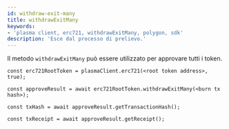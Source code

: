 ```yaml
---
id: withdraw-exit-many
title: withdrawExitMany
keywords:
- 'plasma client, erc721, withdrawExitMany, polygon, sdk'
description: 'Esce dal processo di prelievo.'
---
```


Il metodo `withdrawExitMany` può essere utilizzato per approvare tutti i token.

```
const erc721RootToken = plasmaClient.erc721(<root token address>, true);

const approveResult = await erc721RootToken.withdrawExitMany(<burn tx hash>);

const txHash = await approveResult.getTransactionHash();

const txReceipt = await approveResult.getReceipt();

```
